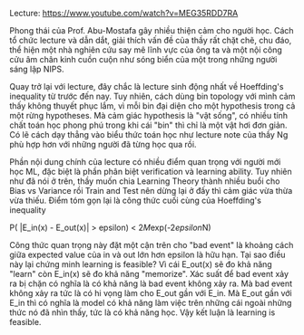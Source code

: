 Lecture: https://www.youtube.com/watch?v=MEG35RDD7RA

Phong thái của Prof. Abu-Mostafa gây nhiều thiện cảm cho người học. Cách tổ chức lecture và dẫn dắt, giải thích vấn đề của thầy 
rất chặt chẽ, chu đáo, thể hiện một nhà nghiên cứu say mê lĩnh vực của ông ta và một nội công cửu âm chân kinh cuồn cuộn như sóng biển
của một trong những người sáng lập NIPS.

Quay trở lại với lecture, đây chắc là lecture sinh động nhất về Hoeffding's inequality từ trước đến nay. Tuy nhiên, cách dùng bin topology
với mình cảm thấy không thuyết phục lắm, vì mỗi bin đại diện cho một hypothesis trong cả một rừng hypotheses. Mà cảm giác hypothesis là
"vật sống", có nhiều tính chất toán học phong phú trong khi cái "bin" thì chỉ là một vật hơi đơn giản. Có lẽ cách dạy thẳng vào biểu thức
toán học như lecture note của thầy Ng phù hợp hơn với những người đã từng học qua rồi.

Phần nội dung chính của lecture có nhiều điểm quan trọng với người mới học ML, đặc biệt là phần phân biệt verification và learning ability.
Tuy nhiên như đã nói ở trên, thầy muốn chia Learning Theory thành nhiều buổi cho Bias vs Variance rồi Train and Test nên dừng lại ở 
đấy thì cảm giác vừa thừa vừa thiếu. Điểm tóm gọn lại là công thức cuối cùng của Hoeffding's inequality 

  P( |E_in(x) - E_out(x)| > epsilon) < 2*M*exp(-2*epsilon*N)
  
 Công thức quan trọng này đặt một cận trên cho "bad event" là khoảng cách giữa expected value của in và out lớn hơn epsilon là hữu hạn.
 Tại sao điều này lại chứng minh learning is feasible? Vì cái E_out(x) sẽ đo khả năng "learn" còn E_in(x) sẽ đo khả năng "memorize".
 Xác suất để bad event xảy ra bị chặn có nghĩa là có khả năng là bad event không xảy ra. Mà bad event không xảy ra tức là có hi vọng 
 làm cho E_out gần với E_in. Mà E_out gần với E_in thì có nghĩa là model có khả năng làm việc trên những cái ngoài những thức nó đã nhìn
 thấy, tức là có khả năng học. Vậy kết luận là learning is feasible.
